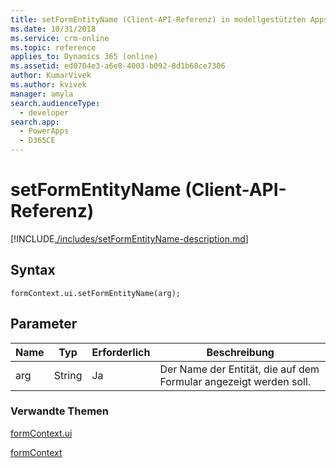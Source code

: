 ```yaml
---
title: setFormEntityName (Client-API-Referenz) in modellgestützten Apps | MicrosoftDocs
ms.date: 10/31/2018
ms.service: crm-online
ms.topic: reference
applies_to: Dynamics 365 (online)
ms.assetid: ed0704e3-a6e8-4003-b092-8d1b60ce7306
author: KumarVivek
ms.author: kvivek
manager: amyla
search.audienceType:
  - developer
search.app:
  - PowerApps
  - D365CE
---
```

# <a name="setformentityname-client-api-reference"></a>setFormEntityName (Client-API-Referenz)



[!INCLUDE[./includes/setFormEntityName-description.md](./includes/setFormEntityName-description.md)]

## <a name="syntax"></a>Syntax

`formContext.ui.setFormEntityName(arg);`

## <a name="parameter"></a>Parameter

|Name|Typ|Erforderlich|Beschreibung|
|--|--|--|--|
|arg|String|Ja|Der Name der Entität, die auf dem Formular angezeigt werden soll.|

### <a name="related-topics"></a>Verwandte Themen

[formContext.ui](../formContext-ui.md)

[formContext](../../clientapi-form-context.md)

